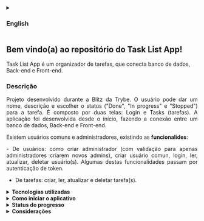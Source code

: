 <details>
<summary><h3>English</h3></summary><br />

## Welcome to Task List App's repository!

Task List App is a tasks organizer app, that connects database, Back-end and Front-end.

### Description
 
<p align="justify">
Project developed durint Trybe's Blitz. The user can give a name, description and choose a status ("Done", "In progress" and "Stopped") for the task. Made up by two pages: Login and Tasks. The application was built from the start, connecting a database, Back-end and Front-end.

 
There is commun users and admins, existing functionalities:
</p>

<p align="justify">
 
- User: can create administrators (with validation to allow only administrators to create new admins), create commun user, login, read, update, delete user(s). Some of those features goes through token validation.

- Tasks: create, read, update and delete task(s).
</p>

<details>
<summary><strong>Tecnologies used</strong></summary><br />

- MySQL.
- Docker.
- JavaScript.
- TypeScript.
- Express.
- Sequelize.
- JWT.
- Mocha.
- Chai.
- Sinon.
- React. 
- HTML/CSS.
</details>

<details>
<summary><strong>How to use</strong></summary><br />
 

 1. Clone repository.

  - `git clone git@github.com:FernandoCavalcantii/Task-List-App.git`
  
  2. Enter the clonned folder.
  
  - `cd Task-List-App`
  
  3. Execut docker-compose.yml.
  
  - `docker-compose-up`

  4. Install dependencies.

  - `cd frontend npm install`
  - `cd ../backend`
  - `npm install`
  
  5. Start.
  
  - `npm run dev`
  - `cd ../frontend`
  - `npm start`
</details>

<details>
<summary><strong>Progress Status</strong></summary><br />
 
<p align="justify">
The project is not finished yet. Database and Backend are completed (tests are parcially implemented). Still remaing to finish Front-end and tests.
</p>
</details>

<details>
<summary><strong>Considerations</strong></summary><br />
### 

 <p align="justify">
Although the project is not completed, developing it, I felt satisfied with my development progress in the area, being able to create an application that connects database, Back-end and Front-end.
 </p>
</details>

</details>

## Bem vindo(a) ao repositório do Task List App!

Task List App é um organizador de tarefas, que conecta banco de dados, Back-end e Front-end.

### Descrição

 <p align="justify">
Projeto desenvolvido durante a Blitz da Trybe. O usuário pode dar um nome, descrição e escolher o status ("Done", "In progress" e "Stopped") para a tarefa. É composto por duas telas: Login e Tasks (tarefas). A aplicação foi desenvolvida desde o início, fazendo a conexão entre um banco de dados, Back-end e Front-end.
</p>

Existem usuários comuns e administradores, existindo as <strong>funcionalides</strong>:

 <p align="justify">
- De usuários: como criar administrador (com validação para apenas administradores criarem novos admins), criar usuário comun, login, ler, atualizar, deletar usuário(s). Algumas destas funcionalidades passam por autenticação de token.
</p>

- De tarefas: criar, ler, atualizar e deletar tarefa(s).
 </p>
 
<details>
<summary><strong>Tecnologias utilizadas</strong></summary><br />

- MySQL.
- Docker.
- JavaScript.
- TypeScript.
- Express.
- Sequelize.
- JWT.
- Mocha.
- Chai.
- Sinon.
- React. 
- HTML/CSS.

</details>

<details>
  <summary><strong>Como iniciar o aplicativo</strong></summary><br />

  1. Clone o repositório.

  - `git clone git@github.com:FernandoCavalcantii/Task-List-App.git`
  
  2. Entre na pasta clonada.
  
  - `cd Task-List-App`
  
  3. Execute o docker-compose.yml.
  
  - `docker-compose-up`

  4. Instale as dependências.

  - `cd frontend npm install`
  - `cd ../backend`
  - `npm install`
  
  5. Iniciar.
  
  - `npm run dev`
  - `cd ../frontend`
  - `npm start`

</details>

<details>
<summary><strong>Status do progresso</strong></summary><br />

 <p align="justify">
O projeto não foi ainda totalmente finalizado. O banco de dados e o Back-end estão prontos (os testes do back estão parcialmente feitos), faltando finalizar parte do Front-end e testes.
 </p>
</details>

<details>
<summary><strong>Considerações</strong></summary><br />

 <p align="justify">
Apesar de o projeto não estar concluído, ao desenvolver-lo, me senti bastante satisfeito com meu progresso na área de desenvolvimento, sendo capaz de elaborar um aplicativo que conecta banco de dados, Front-end e Back-end.
 </p>

</details>

